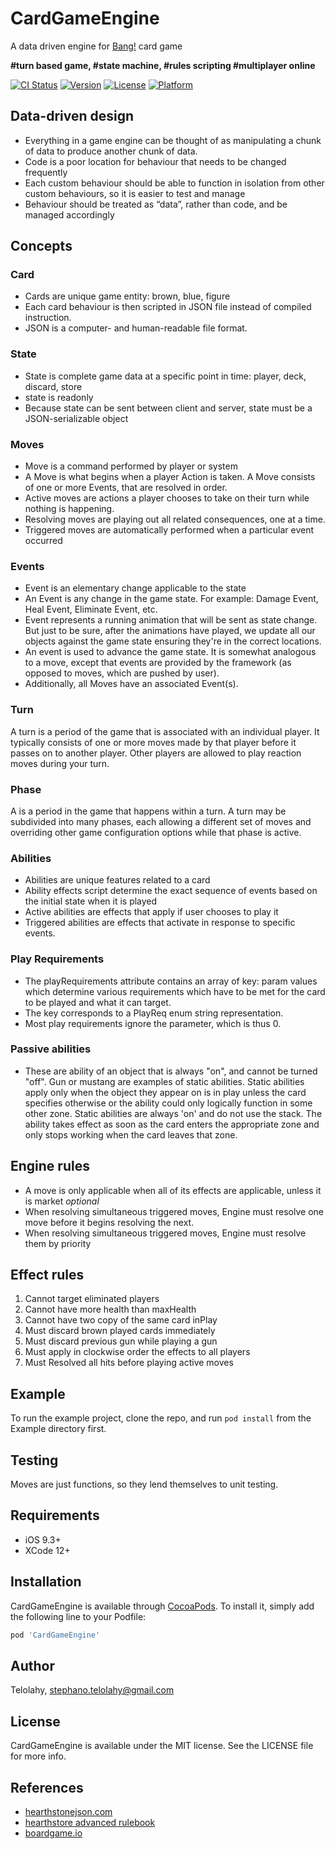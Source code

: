# CardGameEngine

A data driven engine for [Bang!](<https://en.wikipedia.org/wiki/Bang!_(card_game)>) card game

**#turn based game, #state machine, #rules scripting #multiplayer online**

[![CI Status](https://img.shields.io/travis/Telolahy/CardGameEngine.svg?style=flat)](https://travis-ci.org/Telolahy/CardGameEngine)
[![Version](https://img.shields.io/cocoapods/v/CardGameEngine.svg?style=flat)](https://cocoapods.org/pods/CardGameEngine)
[![License](https://img.shields.io/cocoapods/l/CardGameEngine.svg?style=flat)](https://cocoapods.org/pods/CardGameEngine)
[![Platform](https://img.shields.io/cocoapods/p/CardGameEngine.svg?style=flat)](https://cocoapods.org/pods/CardGameEngine)

## Data-driven design

- Everything in a game engine can be thought of as manipulating a chunk of data to produce another chunk of data.
- Code is a poor location for behaviour that needs to be changed frequently
- Each custom behaviour should be able to function in isolation from other custom behaviours, so it is easier to test and manage
- Behaviour should be treated as “data”, rather than code, and be managed accordingly

## Concepts

### Card

- Cards are unique game entity: brown, blue, figure
- Each card behaviour is then scripted in JSON file instead of compiled instruction.
- JSON is a computer- and human-readable file format.

### State

- State is complete game data at a specific point in time: player, deck, discard, store
- state is readonly
- Because state can be sent between client and server, state must be a JSON-serializable object

### Moves

- Move is a command performed by player or system
- A Move is what begins when a player Action is taken. A Move consists of one or more Events, that are resolved in order.
- Active moves are actions a player chooses to take on their turn while nothing is happening.
- Resolving moves are playing out all related consequences, one at a time.
- Triggered moves are automatically performed when a particular event occurred

### Events

- Event is an elementary change applicable to the state
- An Event is any change in the game state. For example: Damage Event, Heal Event, Eliminate Event, etc.
- Event represents a running animation that will be sent as state change. But just to be sure, after the animations have played, we update all our objects against the game state ensuring they're in the correct locations.
- An event is used to advance the game state. It is somewhat analogous to a move, except that events are provided by the framework (as opposed to moves, which are pushed by user).
- Additionally, all Moves have an associated Event(s).

### Turn

A turn is a period of the game that is associated with an individual player. It typically consists of one or more moves made by that player before it passes on to another player. Other players are allowed to play reaction moves during your turn.

### Phase

A is a period in the game that happens within a turn. A turn may be subdivided into many phases, each allowing a different set of moves and overriding other game configuration options while that phase is active.

### Abilities

- Abilities are unique features related to a card
- Ability effects script determine the exact sequence of events based on the initial state when it is played
- Active abilities are effects that apply if user chooses to play it
- Triggered abilities are effects that activate in response to specific events.

### Play Requirements

- The playRequirements attribute contains an array of key: param values which determine various requirements which have to be met for the card to be played and what it can target.
- The key corresponds to a PlayReq enum string representation.
- Most play requirements ignore the parameter, which is thus 0.

### Passive abilities

- These are ability of an object that is always "on", and cannot be turned "off". Gun or mustang are examples of static abilities.
  Static abilities apply only when the object they appear on is in play unless the card specifies otherwise or the ability could only logically function in some other zone. Static abilities are always 'on' and do not use the stack. The ability takes effect as soon as the card enters the appropriate zone and only stops working when the card leaves that zone.

## Engine rules

- A move is only applicable when all of its effects are applicable, unless it is market _optional_
- When resolving simultaneous triggered moves, Engine must resolve one move before it begins resolving the next.
- When resolving simultaneous triggered moves, Engine must resolve them by priority

## Effect rules

1. Cannot target eliminated players
2. Cannot have more health than maxHealth
3. Cannot have two copy of the same card inPlay
4. Must discard brown played cards immediately
5. Must discard previous gun while playing a gun
6. Must apply in clockwise order the effects to all players
7. Must Resolved all hits before playing active moves

## Example

To run the example project, clone the repo, and run `pod install` from the Example directory first.

## Testing

Moves are just functions, so they lend themselves to unit testing.

## Requirements

- iOS 9.3+
- XCode 12+

## Installation

CardGameEngine is available through [CocoaPods](https://cocoapods.org). To install
it, simply add the following line to your Podfile:

```ruby
pod 'CardGameEngine'
```

## Author

Telolahy, stephano.telolahy@gmail.com

## License

CardGameEngine is available under the MIT license. See the LICENSE file for more info.

## References

- [hearthstonejson.com](https://hearthstonejson.com/docs/cards.html)
- [hearthstore advanced rulebook](https://hearthstone.gamepedia.com/Advanced_rulebook#Advanced_mechanics_101_.28READ_THIS_FIRST.29)
- [boardgame.io](https://boardgame.io/documentation/#/)
